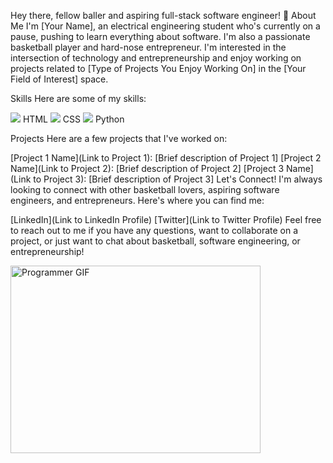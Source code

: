 Hey there, fellow baller and aspiring full-stack software engineer! 👋
About Me
I'm [Your Name], an electrical engineering student who's currently on a pause, pushing to learn everything about software. I'm also a passionate basketball player and hard-nose entrepreneur. I'm interested in the intersection of technology and entrepreneurship and enjoy working on projects related to [Type of Projects You Enjoy Working On] in the [Your Field of Interest] space.

Skills
Here are some of my skills:

<img src="https://img.icons8.com/color/48/000000/html-5--v1.png"/> HTML
<img src="https://img.icons8.com/color/48/000000/css3.png"/> CSS
<img src="https://img.icons8.com/color/48/000000/python--v1.png"/> Python

Projects
Here are a few projects that I've worked on:

[Project 1 Name](Link to Project 1): [Brief description of Project 1]
[Project 2 Name](Link to Project 2): [Brief description of Project 2]
[Project 3 Name](Link to Project 3): [Brief description of Project 3]
Let's Connect!
I'm always looking to connect with other basketball lovers, aspiring software engineers, and entrepreneurs. Here's where you can find me:

[LinkedIn](Link to LinkedIn Profile)
[Twitter](Link to Twitter Profile)
Feel free to reach out to me if you have any questions, want to collaborate on a project, or just want to chat about basketball, software engineering, or entrepreneurship!

<img src="https://media.tenor.com/NOYF3f82b_gAAAAC/programmer.gif" alt="Programmer GIF" width="400" height="300">
